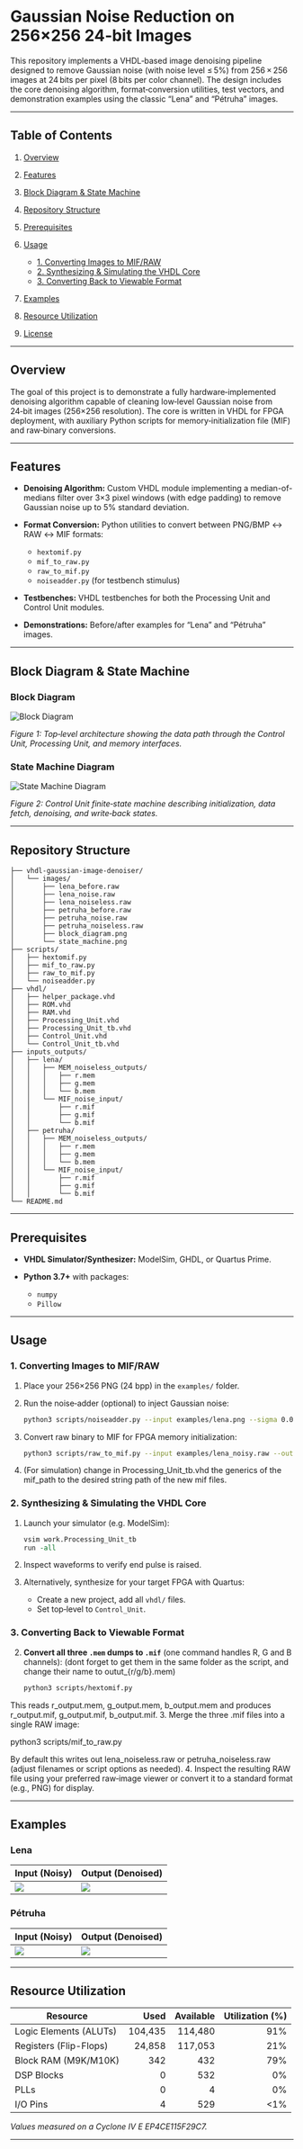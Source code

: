 # Gaussian Noise Reduction on 256×256 24‑bit Images

This repository implements a VHDL‑based image denoising pipeline designed to remove Gaussian noise (with noise level ≤ 5%) from 256 × 256 images at 24 bits per pixel (8 bits per color channel). The design includes the core denoising algorithm, format‐conversion utilities, test vectors, and demonstration examples using the classic “Lena” and “Pétruha” images.

---

## Table of Contents

1. [Overview](#overview)
2. [Features](#features)
3. [Block Diagram & State Machine](#block-diagram--state-machine)
4. [Repository Structure](#repository-structure)
5. [Prerequisites](#prerequisites)
6. [Usage](#usage)

   * [1. Converting Images to MIF/RAW](#1-converting-images-to-mifraw)
   * [2. Synthesizing & Simulating the VHDL Core](#2-synthesizing--simulating-the-vhdl-core)
   * [3. Converting Back to Viewable Format](#3-converting-back-to-viewable-format)
7. [Examples](#examples)
8. [Resource Utilization](#resource-utilization)
9. [License](#license)

---

## Overview

The goal of this project is to demonstrate a fully hardware‐implemented denoising algorithm capable of cleaning low‐level Gaussian noise from 24‑bit images (256×256 resolution). The core is written in VHDL for FPGA deployment, with auxiliary Python scripts for memory‐initialization file (MIF) and raw‐binary conversions.

---

## Features

* **Denoising Algorithm:** Custom VHDL module implementing a median-of-medians filter over 3×3 pixel windows (with edge padding) to remove Gaussian noise up to 5% standard deviation.
* **Format Conversion:** Python utilities to convert between PNG/BMP ↔ RAW ↔ MIF formats:

  * `hextomif.py`
  * `mif_to_raw.py`
  * `raw_to_mif.py`
  * `noiseadder.py` (for testbench stimulus)
* **Testbenches:** VHDL testbenches for both the Processing Unit and Control Unit modules.
* **Demonstrations:** Before/after examples for “Lena” and “Pétruha” images.

---

## Block Diagram & State Machine

### Block Diagram

![Block Diagram](vhdl-gaussian-image-denoiser\images\block_diagram.jpg)

*Figure 1: Top‐level architecture showing the data path through the Control Unit, Processing Unit, and memory interfaces.*

### State Machine Diagram

![State Machine Diagram](vhdl-gaussian-image-denoiser\images\state_machine.jpg)

*Figure 2: Control Unit finite‐state machine describing initialization, data fetch, denoising, and write‐back states.*

---

## Repository Structure

```
├── vhdl-gaussian-image-denoiser/
│   └── images/
│       ├── lena_before.raw
│       ├── lena_noise.raw
│       ├── lena_noiseless.raw
│       ├── petruha_before.raw
│       ├── petruha_noise.raw
│       ├── petruha_noiseless.raw
│       ├── block_diagram.png
│       └── state_machine.png
├── scripts/
│   ├── hextomif.py
│   ├── mif_to_raw.py
│   ├── raw_to_mif.py
│   └── noiseadder.py
├── vhdl/
│   ├── helper_package.vhd
│   ├── ROM.vhd
│   ├── RAM.vhd
│   ├── Processing_Unit.vhd
│   ├── Processing_Unit_tb.vhd
│   ├── Control_Unit.vhd
│   └── Control_Unit_tb.vhd
├── inputs_outputs/
│   ├── lena/
│   │   ├── MEM_noiseless_outputs/
│   │   │   ├── r.mem
│   │   │   ├── g.mem
│   │   │   └── b.mem
│   │   └── MIF_noise_input/
│   │       ├── r.mif
│   │       ├── g.mif
│   │       └── b.mif
│   ├── petruha/
│   │   ├── MEM_noiseless_outputs/
│   │   │   ├── r.mem
│   │   │   ├── g.mem
│   │   │   └── b.mem
│   │   └── MIF_noise_input/
│   │       ├── r.mif
│   │       ├── g.mif
│   │       └── b.mif
└── README.md
```

---

## Prerequisites

* **VHDL Simulator/Synthesizer:** ModelSim, GHDL, or Quartus Prime.
* **Python 3.7+** with packages:

  * `numpy`
  * `Pillow`

---

## Usage

### 1. Converting Images to MIF/RAW

1. Place your 256×256 PNG (24 bpp) in the `examples/` folder.
2. Run the noise‐adder (optional) to inject Gaussian noise:

   ```bash
   python3 scripts/noiseadder.py --input examples/lena.png --sigma 0.05 --output examples/lena_noisy.raw
   ```
3. Convert raw binary to MIF for FPGA memory initialization:

   ```bash
   python3 scripts/raw_to_mif.py --input examples/lena_noisy.raw --output vhdl/lena_noisy.mif
   ```
4. (For simulation) change in Processing_Unit_tb.vhd the generics of the mif_path to the desired string path of the new mif files.
### 2. Synthesizing & Simulating the VHDL Core

1. Launch your simulator (e.g. ModelSim):

   ```tcl
   vsim work.Processing_Unit_tb
   run -all
   ```
2. Inspect waveforms to verify end pulse is raised.
3. Alternatively, synthesize for your target FPGA with Quartus:

   * Create a new project, add all `vhdl/` files.
   * Set top‐level to `Control_Unit`.

### 3. Converting Back to Viewable Format

2. **Convert all three `.mem` dumps to `.mif`** (one command handles R, G and B channels): (dont forget to get them in the same folder as the script, and change their name to outut_{r/g/b}.mem)
   ```bash
   python3 scripts/hextomif.py

This reads r_output.mem, g_output.mem, b_output.mem and produces r_output.mif, g_output.mif, b_output.mif.
3. Merge the three .mif files into a single RAW image:

python3 scripts/mif_to_raw.py

By default this writes out lena_noiseless.raw or petruha_noiseless.raw (adjust filenames or script options as needed).
4. Inspect the resulting RAW file using your preferred raw‐image viewer or convert it to a standard format (e.g., PNG) for display.

---

## Examples

### Lena

| Input (Noisy)                    | Output (Denoised)               |
| -------------------------------- | ------------------------------- |
| ![](vhdl-gaussian-image-denoiser/images/lena_noise.raw) | ![](vhdl-gaussian-image-denoiser/images/lena_noiseless.raw) |

### Pétruha

| Input (Noisy)                       | Output (Denoised)                  |
| ----------------------------------- | ---------------------------------- |
| ![](vhdl-gaussian-image-denoiser/images/petruha_noise.raw) | ![](vhdl-gaussian-image-denoiser/images/petruha_noiseless.raw) |

---

## Resource Utilization

| Resource               | Used    | Available | Utilization (%) |
|------------------------|--------:|----------:|----------------:|
| Logic Elements (ALUTs) | 104,435 | 114,480   | 91%             |
| Registers (Flip-Flops) |  24,858 | 117,053   | 21%             |
| Block RAM (M9K/M10K)   |     342 |     432   | 79%             |
| DSP Blocks             |       0 |     532   | 0%              |
| PLLs                   |       0 |       4   | 0%              |
| I/O Pins               |       4 |     529   | <1%             |


*Values measured on a Cyclone IV E EP4CE115F29C7.*

---
